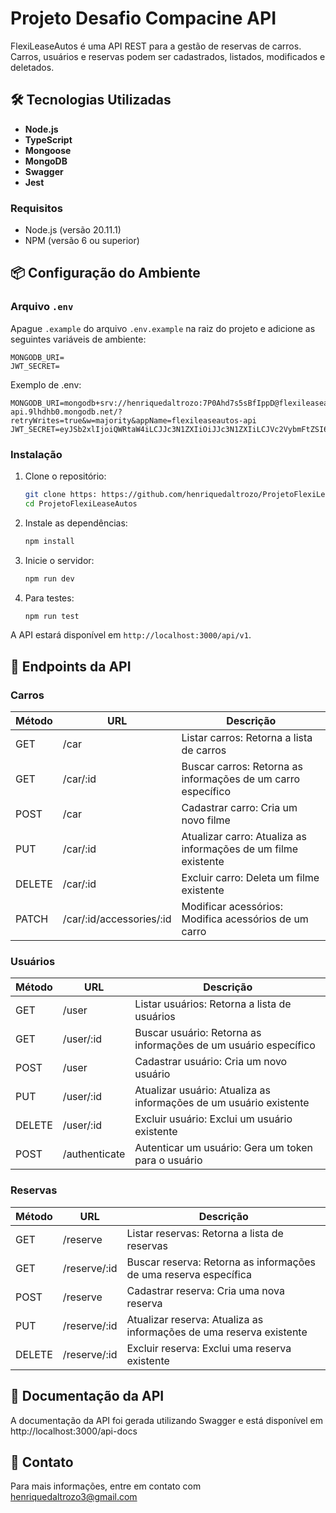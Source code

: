 # Projeto Desafio Compacine API

FlexiLeaseAutos é uma API REST para a gestão de reservas de carros. Carros, usuários e reservas podem ser cadastrados, listados, modificados e deletados.

## 🛠️ Tecnologias Utilizadas

- **Node.js**
- **TypeScript**
- **Mongoose**
- **MongoDB**
- **Swagger** 
- **Jest**

### Requisitos

- Node.js (versão 20.11.1)
- NPM (versão 6 ou superior)

## 📦 Configuração do Ambiente

### Arquivo `.env`

Apague `.example` do arquivo `.env.example` na raiz do projeto e adicione as seguintes variáveis de ambiente:

```
MONGODB_URI=
JWT_SECRET=
```
Exemplo de .env:
```
MONGODB_URI=mongodb+srv://henriquedaltrozo:7P0Ahd7s5sBfIppD@flexileaseautos-api.9lhdhb0.mongodb.net/?retryWrites=true&w=majority&appName=flexileaseautos-api
JWT_SECRET=eyJSb2xlIjoiQWRtaW4iLCJJc3N1ZXIiOiJJc3N1ZXIiLCJVc2VybmFtZSI6IkphdmFJblVzZSIsImV4cCI6MTcyMDMxNTYzNiwiaWF0IjoxNzIwMzE1NjM2fQ
```

### Instalação

1. Clone o repositório:

   ```bash
   git clone https: https://github.com/henriquedaltrozo/ProjetoFlexiLeaseAutos.git
   cd ProjetoFlexiLeaseAutos
   ```

2. Instale as dependências:

   ```bash
   npm install
   ```

3. Inicie o servidor:
   ```bash
   npm run dev
   ```
   
4. Para testes:
   ```bash
   npm run test
   ```

A API estará disponível em `http://localhost:3000/api/v1`.

## 🎯 Endpoints da API

### Carros

| Método | URL         | Descrição                                                          |
| ------ | ----------- | -------------------------------------------------------------------|
| GET    | /car        | Listar carros: Retorna a lista de carros                           |
| GET    | /car/:id    | Buscar carros: Retorna as informações de um carro específico       |
| POST   | /car        | Cadastrar carro: Cria um novo filme                                |
| PUT    | /car/:id    | Atualizar carro: Atualiza as informações de um filme existente     |
| DELETE | /car/:id    | Excluir carro: Deleta um filme existente                           |
| PATCH  | /car/:id/accessories/:id | Modificar acessórios: Modifica acessórios de um carro |

### Usuários

| Método | URL                             | Descrição                                    |
| ------ | ------------------------------- | ---------------------------------------------|
| GET    | /user     | Listar usuários: Retorna a lista de usuários                       |
| GET    | /user/:id | Buscar usuário: Retorna as informações de um usuário específico    |
| POST   | /user     | Cadastrar usuário: Cria um novo usuário                            |
| PUT    | /user/:id | Atualizar usuário: Atualiza as informações de um usuário existente |
| DELETE | /user/:id | Excluir usuário: Exclui um usuário existente                       |
| POST   | /authenticate | Autenticar um usuário: Gera um token para o usuário            |

### Reservas

| Método | URL                             | Descrição                                        |
| ------ | ------------------------------- | -------------------------------------------------|
| GET    | /reserve     | Listar reservas: Retorna a lista de reservas                        |
| GET    | /reserve/:id | Buscar reserva: Retorna as informações de uma reserva específica    |
| POST   | /reserve     | Cadastrar reserva: Cria uma nova reserva                            |
| PUT    | /reserve/:id | Atualizar reserva: Atualiza as informações de uma reserva existente |
| DELETE | /reserve/:id | Excluir reserva: Exclui uma reserva existente                       |

##  📖 Documentação da API
A documentação da API foi gerada utilizando Swagger e está disponível em http://localhost:3000/api-docs

## 🔎 Contato

Para mais informações, entre em contato com henriquedaltrozo3@gmail.com
